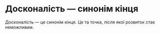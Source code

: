# Досконалість — синонім кінця

Досконалість — це синонім кінця. Це та точка, після якої розвиток стає неможливим.
